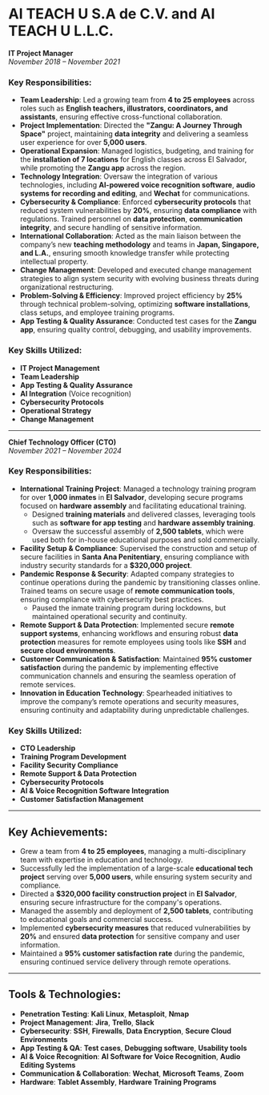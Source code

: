 # AI TEACH U S.A de C.V. and AI TEACH U L.L.C.  
**IT Project Manager**  
*November 2018 – November 2021*  

### Key Responsibilities:
- **Team Leadership**: Led a growing team from **4 to 25 employees** across roles such as **English teachers, illustrators, coordinators, and assistants**, ensuring effective cross-functional collaboration.  
- **Project Implementation**: Directed the **"Zangu: A Journey Through Space"** project, maintaining **data integrity** and delivering a seamless user experience for over **5,000 users**.  
- **Operational Expansion**: Managed logistics, budgeting, and training for the **installation of 7 locations** for English classes across El Salvador, while promoting the **Zangu app** across the region.  
- **Technology Integration**: Oversaw the integration of various technologies, including **AI-powered voice recognition software**, **audio systems for recording and editing**, and **Wechat** for communications.  
- **Cybersecurity & Compliance**: Enforced **cybersecurity protocols** that reduced system vulnerabilities by **20%**, ensuring **data compliance** with regulations. Trained personnel on **data protection**, **communication integrity**, and secure handling of sensitive information.  
- **International Collaboration**: Acted as the main liaison between the company’s new **teaching methodology** and teams in **Japan, Singapore, and L.A.**, ensuring smooth knowledge transfer while protecting intellectual property.  
- **Change Management**: Developed and executed change management strategies to align system security with evolving business threats during organizational restructuring.  
- **Problem-Solving & Efficiency**: Improved project efficiency by **25%** through technical problem-solving, optimizing **software installations**, class setups, and employee training programs.  
- **App Testing & Quality Assurance**: Conducted test cases for the **Zangu app**, ensuring quality control, debugging, and usability improvements.

### Key Skills Utilized:
- **IT Project Management**  
- **Team Leadership**  
- **App Testing & Quality Assurance**  
- **AI Integration** (Voice recognition)  
- **Cybersecurity Protocols**  
- **Operational Strategy**  
- **Change Management**  

---

**Chief Technology Officer (CTO)**  
*November 2021 – November 2024*  

### Key Responsibilities:
- **International Training Project**: Managed a technology training program for over **1,000 inmates** in **El Salvador**, developing secure programs focused on **hardware assembly** and facilitating educational training.  
    - Designed **training materials** and delivered classes, leveraging tools such as **software for app testing** and **hardware assembly training**.  
    - Oversaw the successful assembly of **2,500 tablets**, which were used both for in-house educational purposes and sold commercially.  
- **Facility Setup & Compliance**: Supervised the construction and setup of secure facilities in **Santa Ana Penitentiary**, ensuring compliance with industry security standards for a **$320,000 project**.  
- **Pandemic Response & Security**: Adapted company strategies to continue operations during the pandemic by transitioning classes online. Trained teams on secure usage of **remote communication tools**, ensuring compliance with cybersecurity best practices.  
    - Paused the inmate training program during lockdowns, but maintained operational security and continuity.  
- **Remote Support & Data Protection**: Implemented secure **remote support systems**, enhancing workflows and ensuring robust **data protection** measures for remote employees using tools like **SSH** and **secure cloud environments**.  
- **Customer Communication & Satisfaction**: Maintained **95% customer satisfaction** during the pandemic by implementing effective communication channels and ensuring the seamless operation of remote services.  
- **Innovation in Education Technology**: Spearheaded initiatives to improve the company’s remote operations and security measures, ensuring continuity and adaptability during unpredictable challenges.

### Key Skills Utilized:
- **CTO Leadership**  
- **Training Program Development**  
- **Facility Security Compliance**  
- **Remote Support & Data Protection**  
- **Cybersecurity Protocols**  
- **AI & Voice Recognition Software Integration**  
- **Customer Satisfaction Management**  

---

## Key Achievements:
- Grew a team from **4 to 25 employees**, managing a multi-disciplinary team with expertise in education and technology.  
- Successfully led the implementation of a large-scale **educational tech project** serving over **5,000 users**, while ensuring system security and compliance.  
- Directed a **$320,000 facility construction project** in **El Salvador**, ensuring secure infrastructure for the company's operations.  
- Managed the assembly and deployment of **2,500 tablets**, contributing to educational goals and commercial success.  
- Implemented **cybersecurity measures** that reduced vulnerabilities by **20%** and ensured **data protection** for sensitive company and user information.  
- Maintained a **95% customer satisfaction rate** during the pandemic, ensuring continued service delivery through remote operations.

---

## Tools & Technologies:
- **Penetration Testing**: **Kali Linux**, **Metasploit**, **Nmap**  
- **Project Management**: **Jira**, **Trello**, **Slack**  
- **Cybersecurity**: **SSH**, **Firewalls**, **Data Encryption**, **Secure Cloud Environments**  
- **App Testing & QA**: **Test cases**, **Debugging software**, **Usability tools**  
- **AI & Voice Recognition**: **AI Software for Voice Recognition**, **Audio Editing Systems**  
- **Communication & Collaboration**: **Wechat**, **Microsoft Teams**, **Zoom**  
- **Hardware**: **Tablet Assembly**, **Hardware Training Programs**  
